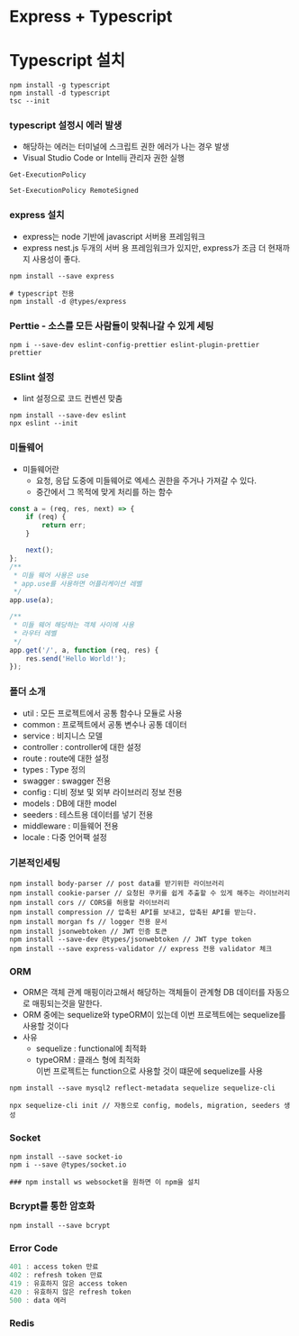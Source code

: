# Express + Typescript

# Typescript 설치

```shell
npm install -g typescript
npm install -d typescript
tsc --init
```

### typescript 설정시 에러 발생

- 해당하는 에러는 터미널에 스크립트 권한 에러가 나는 경우 발생
- Visual Studio Code or Intellij 관리자 권한 실행

```shell
Get-ExecutionPolicy

Set-ExecutionPolicy RemoteSigned
```

### express 설치

- express는 node 기반에 javascript 서버용 프레임워크
- express nest.js 두개의 서버 용 프레임워크가 있지만, express가 조금 더 현재까지 사용성이 좋다.

```shell
npm install --save express

# typescript 전용
npm install -d @types/express
```

### Perttie - 소스를 모든 사람들이 맞춰나갈 수 있게 세팅

```shell
npm i --save-dev eslint-config-prettier eslint-plugin-prettier prettier
```

### ESlint 설정

- lint 설정으로 코드 컨벤션 맞춤

```shell
npm install --save-dev eslint
npx eslint --init
```

### 미들웨어

- 미들웨어란
  - 요청, 응답 도중에 미들웨어로 엑세스 권한을 주거나 가져갈 수 있다.
  - 중간에서 그 목적에 맞게 처리를 하는 함수

```js
const a = (req, res, next) => {
	if (req) {
		return err;
	}

	next();
};
/**
 * 미들 웨어 사용은 use
 * app.use를 사용하면 어플리케이션 레벨
 */
app.use(a);

/**
 * 미들 웨어 해당하는 객체 사이에 사용
 * 라우터 레벨
 */
app.get('/', a, function (req, res) {
	res.send('Hello World!');
});
```

### 폴더 소개

- util : 모든 프로젝트에서 공통 함수나 모듈로 사용
- common : 프로젝트에서 공통 변수나 공통 데이터
- service : 비지니스 모델
- controller : controller에 대한 설정
- route : route에 대한 설정
- types : Type 정의
- swagger : swagger 전용
- config : 디비 정보 및 외부 라이브러리 정보 전용
- models : DB에 대한 model
- seeders : 테스트용 데이터를 넣기 전용
- middleware : 미들웨어 전용
- locale : 다중 언어팩 설정

### 기본적인세팅

```shell
npm install body-parser // post data를 받기위한 라이브러리
npm install cookie-parser // 요청된 쿠키를 쉽게 추출할 수 있게 해주는 라이브러리
npm install cors // CORS를 허용할 라이브러리
npm install compression // 압축된 API를 보내고, 압축된 API를 받는다.
npm install morgan fs // logger 전용 문서
npm install jsonwebtoken // JWT 인증 토큰
npm install --save-dev @types/jsonwebtoken // JWT type token
npm install --save express-validator // express 전용 validator 체크
```

### ORM

- ORM은 객체 관계 매핑이라고해서 해당하는 객체들이 관계형 DB 데이터를 자동으로 매핑되는것을 말한다.
- ORM 중에는 sequelize와 typeORM이 있는데 이번 프로젝트에는 sequelize를 사용할 것이다
- 사유
  - sequelize : functional에 최적화
  - typeORM : 클래스 형에 최적화 <br>
    이번 프로젝트는 function으로 사용할 것이 떄문에 sequelize를 사용

```shell
npm install --save mysql2 reflect-metadata sequelize sequelize-cli

npx sequelize-cli init // 자동으로 config, models, migration, seeders 생성
```

### Socket

```shell
npm install --save socket-io
npm i --save @types/socket.io

### npm install ws websocket을 원하면 이 npm을 설치
```

### Bcrypt를 통한 암호화

```shell
npm install --save bcrypt
```

### Error Code

```js
401 : access token 만료
402 : refresh token 만료
419 : 유효하지 않은 access token
420 : 유효하지 않은 refresh token
500 : data 에러
```

### Redis
